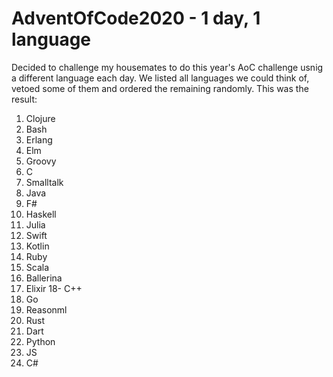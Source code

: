 # AdventOfCode2020 - 1 day, 1 language

Decided to challenge my housemates to do this year's AoC challenge usnig a different language each day. We listed all languages we could think of, vetoed some of them and ordered the remaining randomly. This was the result:

1. Clojure
2. Bash
3. Erlang
4. Elm
5. Groovy
6. C
7. Smalltalk
8. Java
9. F#
10. Haskell
11. Julia
12. Swift
13. Kotlin
14. Ruby
15. Scala
16. Ballerina
17. Elixir
18- C++
19. Go
20. Reasonml
21. Rust
22. Dart
23. Python
24. JS
25. C#
